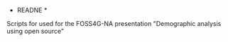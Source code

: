 * READNE *

Scripts for used for the FOSS4G-NA presentation "Demographic analysis using open source"
